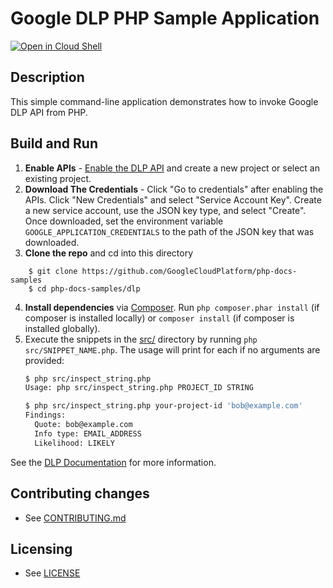 # Google DLP PHP Sample Application

[![Open in Cloud Shell][shell_img]][shell_link]

[shell_img]: http://gstatic.com/cloudssh/images/open-btn.svg
[shell_link]: https://console.cloud.google.com/cloudshell/open?git_repo=https://github.com/googlecloudplatform/php-docs-samples&page=editor&working_dir=dlp

## Description

This simple command-line application demonstrates how to invoke Google
DLP API from PHP.

## Build and Run
1.  **Enable APIs** - [Enable the DLP API](
    https://console.cloud.google.com/flows/enableapi?apiid=dlp.googleapis.com)
    and create a new project or select an existing project.
2.  **Download The Credentials** - Click "Go to credentials" after enabling the APIs. Click
    "New Credentials"
    and select "Service Account Key". Create a new service account, use the JSON key type, and
    select "Create". Once downloaded, set the environment variable `GOOGLE_APPLICATION_CREDENTIALS`
    to the path of the JSON key that was downloaded.
3.  **Clone the repo** and cd into this directory
```
    $ git clone https://github.com/GoogleCloudPlatform/php-docs-samples
    $ cd php-docs-samples/dlp
```
4.  **Install dependencies** via [Composer](http://getcomposer.org/doc/00-intro.md).
    Run `php composer.phar install` (if composer is installed locally) or `composer install`
    (if composer is installed globally).
5.  Execute the snippets in the [src/](src/) directory by running
    `php src/SNIPPET_NAME.php`. The usage will print for each if no arguments
    are provided:
    ```sh
    $ php src/inspect_string.php
    Usage: php src/inspect_string.php PROJECT_ID STRING

    $ php src/inspect_string.php your-project-id 'bob@example.com'
    Findings:
      Quote: bob@example.com
      Info type: EMAIL_ADDRESS
      Likelihood: LIKELY
    ```

See the [DLP Documentation](https://cloud.google.com/dlp/docs/inspecting-text) for more information.

## Contributing changes

* See [CONTRIBUTING.md](../CONTRIBUTING.md)

## Licensing

* See [LICENSE](../LICENSE)
